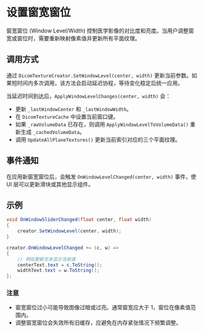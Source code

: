 # 设置窗宽窗位 

窗宽窗位 (Window Level/Width) 控制医学影像的对比度和亮度。当用户调整窗宽或窗位时，需要重新映射像素值并更新所有平面纹理。

## 调用方式

通过 `DicomTextureCreator.SetWindowLevel(center, width)` 更新当前参数。如果短时间内多次调用，该方法会启动延迟协程，等待变化稳定后统一应用。

当延迟时间到达后，`ApplyWindowLevelChanges(center, width)` 会：

* 更新 `_lastWindowCenter` 和 `_lastWindowWidth`。
* 在 `DicomTextureCache` 中设置当前窗口键。
* 如果 `_rawVolumeData` 已存在，则调用 `ApplyWindowLevelToVolumeData()` 重新生成 `_cachedVolumeData`。
* 调用 `UpdateAllPlaneTextures()` 更新当前索引对应的三个平面纹理。

## 事件通知

在应用新窗宽窗位后，会触发 `OnWindowLevelChanged(center, width)` 事件，使 UI 层可以更新滑块或其他显示组件。

## 示例

```csharp
void OnWindowSliderChanged(float center, float width)
{
    creator.SetWindowLevel(center, width);
}

creator.OnWindowLevelChanged += (c, w) =>
{
    // 例如更新文本显示当前值
    centerText.text = c.ToString();
    widthText.text = w.ToString();
};
```

### 注意

* 窗宽窗位过小可能导致图像过暗或过亮。通常窗宽应大于 1，窗位在像素值范围内。
* 调整窗宽窗位会失效所有旧缓存，应避免在内存紧张情况下频繁调整。